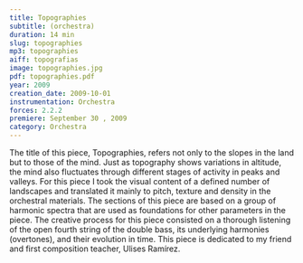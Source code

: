```yaml
---
title: Topographies
subtitle: (orchestra)
duration: 14 min
slug: topographies
mp3: topographies
aiff: topografias
image: topographies.jpg
pdf: topographies.pdf
year: 2009
creation_date: 2009-10-01
instrumentation: Orchestra
forces: 2.2.2
premiere: September 30 , 2009
category: Orchestra
---
```


The title of this piece, Topographies, refers not only to the slopes in the land but to those of the mind. Just as topography shows variations in altitude, the mind also fluctuates through different stages of activity in peaks and valleys. For this piece I took the visual content of a defined number of landscapes and translated it mainly to pitch, texture and density in the orchestral materials. The sections of this piece are based on a group of harmonic spectra that are used as foundations for other parameters in the piece. The creative process for this piece consisted on a thorough listening of the open fourth string of the double bass, its underlying harmonies (overtones), and their evolution in time. This piece is dedicated to my friend and first composition teacher, Ulises Ramírez.

